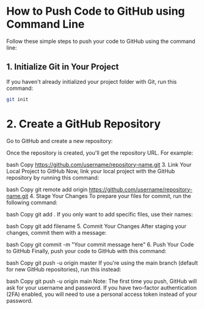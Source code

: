 # How to Push Code to GitHub using Command Line

Follow these simple steps to push your code to GitHub using the command line:

## 1. Initialize Git in Your Project

If you haven't already initialized your project folder with Git, run this command:

```bash
git init
```

# 2. Create a GitHub Repository
Go to GitHub and create a new repository:

Once the repository is created, you'll get the repository URL. For example:

bash
Copy
https://github.com/username/repository-name.git
3. Link Your Local Project to GitHub
Now, link your local project with the GitHub repository by running this command:

bash
Copy
git remote add origin https://github.com/username/repository-name.git
4. Stage Your Changes
To prepare your files for commit, run the following command:

bash
Copy
git add .
If you only want to add specific files, use their names:

bash
Copy
git add filename
5. Commit Your Changes
After staging your changes, commit them with a message:

bash
Copy
git commit -m "Your commit message here"
6. Push Your Code to GitHub
Finally, push your code to GitHub with this command:

bash
Copy
git push -u origin master
If you're using the main branch (default for new GitHub repositories), run this instead:

bash
Copy
git push -u origin main
Note:
The first time you push, GitHub will ask for your username and password. If you have two-factor authentication (2FA) enabled, you will need to use a personal access token instead of your password.
